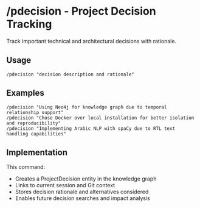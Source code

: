 # /pdecision - Project Decision Tracking

Track important technical and architectural decisions with rationale.

## Usage
```
/pdecision "decision description and rationale"
```

## Examples
```
/pdecision "Using Neo4j for knowledge graph due to temporal relationship support"
/pdecision "Chose Docker over local installation for better isolation and reproducibility"
/pdecision "Implementing Arabic NLP with spaCy due to RTL text handling capabilities"
```

## Implementation
This command:
- Creates a ProjectDecision entity in the knowledge graph
- Links to current session and Git context
- Stores decision rationale and alternatives considered
- Enables future decision searches and impact analysis